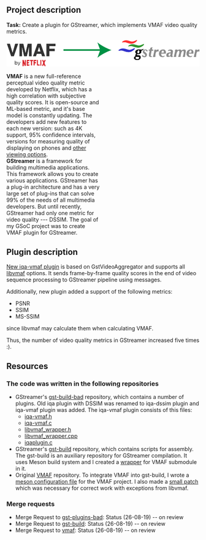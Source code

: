 ## Project description

**Task:** Create a plugin for GStreamer, which implements VMAF video quality metrics.

![logo](logo.png)

<div style="-webkit-column-count: 2; -moz-column-count: 2; column-count: 2; -webkit-column-rule: 1px dotted #e0e0e0; -moz-column-rule: 1px dotted #e0e0e0; column-rule: 1px dotted #e0e0e0;">
    <div style="display: inline-block;"><b>VMAF</b> is a new full-reference perceptual video quality metric developed by Netflix, which has a high correlation with subjective quality scores. It is open-source and ML-based metric, and it's base model is constantly updating. The developers add new features to each new version: such as 4K support, 95% confidence intervals, versions for measuring quality of displaying on phones and <a href="https://github.com/Netflix/vmaf/releases/tag/v1.3.7">other viewing options</a>.
    </div>
    <div style="display: inline-block;"><b>GStreamer</b> is a framework for building multimedia applications. This framework allows you to create various applications. GStreamer has a plug-in architecture and has a very large set of plug-ins that can solve 99% of the needs of all multimedia developers. But until recently, GStreamer had only one metric for video quality --- DSSIM. The goal of my GSoC project was to create VMAF plugin for GStreamer.
    </div>
</div>

## Plugin description

[New iqa-vmaf plugin](https://gitlab.freedesktop.org/szve/gst-plugins-bad/tree/master/ext/iqa) is based on GstVideoAggregator and supports all [libvmaf](https://github.com/Netflix/vmaf) options. It sends frame-by-frame quality scores in the end of video sequence processing to GStreamer pipeline using messages.

Additionally, new plugin added a support of the following metrics:
* PSNR
* SSIM
* MS-SSIM

since libvmaf may calculate them when calculating VMAF. 

Thus, the number of video quality metrics in GStreamer increased five times :).

## Resources

### The code was written in the following repositories
* GStreamer's [gst-build-bad](https://gitlab.freedesktop.org/szve/gst-plugins-bad/) repository, which contains a number of plugins.
  Old iqa plugin with DSSIM was renamed to iqa-dssim plugin and iqa-vmaf plugin was added. The iqa-vmaf plugin consists of this files:
  * [iqa-vmaf.h](https://gitlab.freedesktop.org/szve/gst-plugins-bad/blob/master/ext/iqa/iqa-vmaf.h)
  * [iqa-vmaf.c](https://gitlab.freedesktop.org/szve/gst-plugins-bad/blob/master/ext/iqa/iqa-vmaf.c)
  * [libvmaf_wrapper.h](https://gitlab.freedesktop.org/szve/gst-plugins-bad/blob/master/ext/iqa/libvmaf_wrapper.h)
  * [libvmaf_wrapper.cpp](https://gitlab.freedesktop.org/szve/gst-plugins-bad/blob/master/ext/iqa/libvmaf_wrapper.cpp)
  * [iqaplugin.c](https://gitlab.freedesktop.org/szve/gst-plugins-bad/blob/master/ext/iqa/iqaplugin.c)
* GStreamer's [gst-build](https://gitlab.freedesktop.org/szve/gst-build) repository, which contains scripts for assembly.
  The gst-build is an auxiliary repository for GStreamer compilation. It uses Meson build system and I created a [wrapper](https://gitlab.freedesktop.org/szve/gst-build/blob/master/subprojects/vmaf.wrap) for VMAF submodule in it.
* Original [VMAF](https://github.com/werti/vmaf/tree/v1.3.14-gstreamer) repository.
  To integrate VMAF into gst-build, I wrote a [meson configuration file](https://github.com/werti/vmaf/blob/v1.3.14-gstreamer/meson.build) for the VMAF project. I also made a [small patch](https://github.com/werti/vmaf/commit/b7ebb73cc6b432b0f44ef7d1381b082d4cbdf7e3#diff-fa18e21ed0ed7b3f769ceab3d86c7e3a) which was necessary for correct work with exceptions from libvmaf.

### Merge requests
 * Merge Request to [gst-plugins-bad](https://gitlab.freedesktop.org/gstreamer/gst-plugins-bad/merge_requests/520):
   Status (26-08-19) -- on review
 * Merge Request to [gst-build](https://gitlab.freedesktop.org/gstreamer/gst-build/merge_requests/68):
   Status (26-08-19) -- on review
 * Merge Request to [vmaf](https://github.com/Netflix/vmaf/pull/354):
   Status (26-08-19) -- on review